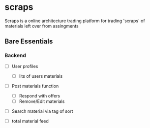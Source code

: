 # scraps
Scraps is a online architecture trading platform for trading 'scraps' of materials left over from assingments


## Bare Essentials

### Backend
- [ ] User profiles
  - [ ] lits of users materials
- [ ] Post materials function
  - [ ] Respond with offers
  - [ ] Remove/Edit materials
- [ ] Search material via tag of sort
 
- [ ] total material feed
